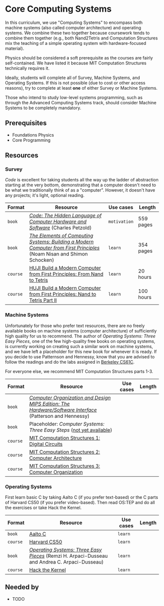 # Core Computing Systems

In this curriculum, we use "Computing Systems" to encompass both machine systems (also called computer architecture) and operating systems.
We combine these two together because coursework tends to combine them together (e.g., both Nand2Tetris and Computation Structures mix the teaching of a simple operating system with hardware-focused material).

Physics should be considered a soft prerequisite as the courses are fairly self-contained.
We have listed it because MIT Computation Structures technically requires it.

Ideally, students will complete all of Survey, Machine Systems, and Operating Systems.
If this is not possible (due to cost or other access reasons), try to complete at least **one** of either Survey or Machine Systems.

Those who intend to study low-level systems programming, such as through the Advanced Computing Systems track, should consider Machine Systems to be completely mandatory.

## Prerequisites
- Foundations Physics
- Core Programming

## Resources
### Survey
*Code* is excellent for taking students all the way up the ladder of abstraction starting at the very bottom, demonstrating that a computer doesn't need to be what we traditionally think of as a "computer".
However, it doesn't have any projects; it's light, optional reading.


| Format   | Resource                                                                                                                                                                            | Use cases    | Length    |
|----------|-------------------------------------------------------------------------------------------------------------------------------------------------------------------------------------|--------------|-----------|
| `book`   | *[Code: The Hidden Language of Computer Hardware and Software](https://www.amazon.com/Code-Language-Computer-Hardware-Software/dp/0735611319)* (Charles Petzold)                    | `motivation` | 559 pages |
| `book`   | *[The Elements of Computing Systems: Building a Modern Computer from First Principles](https://mitpress.mit.edu/books/elements-computing-systems)* (Noam Nisan and Shimon Schocken) | `learn`      | 354 pages |
| `course` | [HUJI Build a Modern Computer from First Principles: From Nand to Tetris](https://www.coursera.org/learn/build-a-computer)                                                          | `learn`      | 20 hours  |
| `course` | [HUJI Build a Modern Computer from First Principles: Nand to Tetris Part II](https://www.coursera.org/learn/nand2tetris2)                                                           | `learn`      | 100 hours |

### Machine Systems
Unfortunately for those who prefer text resources, there are no freely available books on machine systems (computer architecture) of sufficiently high quality for us to recommend.
The author of *Operating Systems: Three Easy Pieces*, one of the few high-quality free books on operating systems, is currently working on creating such a similar work on machine systems, and we have left a placeholder for this new book for whenever it is ready.
If you decide to use Patternson and Hennessy, know that you are advised to follow the readings and do the labs assigned in [Berkeley CS61C](http://inst.eecs.berkeley.edu/~cs61c/sp15/).

For everyone else, we recommend MIT Computation Structures parts 1-3.

| Format   | Resource                                                                                                                                                                                          | Use cases | Length |
|----------|---------------------------------------------------------------------------------------------------------------------------------------------------------------------------------------------------|-----------|--------|
| `book`   | *[Computer Organization and Design MIPS Edition: The Hardware/Software Interface](https://www.amazon.com/Computer-Organization-Design-Fifth-Architecture/dp/0124077269)* (Patterson and Hennessy) |           |        |
| `book`   | Placeholder: *Computer Systems: Three Easy Steps* ([not yet available](http://pages.cs.wisc.edu/~remzi/CSTEP/))                                                                                   |           |        |
| `course` | [MIT Computation Structures 1: Digital Circuits](https://www.edx.org/course/computation-structures-part-1-digital-mitx-6-004-1x-0)                                                                |           |        |
| `course` | [MIT Computation Structures 2: Computer Architecture](https://www.edx.org/course/computation-structures-2-computer-mitx-6-004-2x)                                                                 |           |        |
| `course` | [MIT Computation Structures 3: Computer Organization](https://www.edx.org/course/computation-structures-3-computer-mitx-6-004-3x-0)                                                               |           |        |

### Operating Systems
First learn basic C by taking Aalto C (if you prefer text-based) or the C parts of Harvard CS50 (if you prefer video-based).
Then read OS:TEP and do all the exercises or take Hack the Kernel.

| Format   | Resource                                                                                                                                | Use cases | Length |
|----------|-----------------------------------------------------------------------------------------------------------------------------------------|-----------|--------|
| `book`   | [Aalto C](http://moocfi.github.io/courses/2016/aalto-c/en/)                                                                             | `learn`   |        |
| `course` | [Harvard CS50](https://www.edx.org/course/cs50s-introduction-computer-science-harvardx-cs50x)                                           | `learn`   |        |
| `book`   | *[Operating Systems: Three Easy Pieces](http://pages.cs.wisc.edu/~remzi/OSTEP/)* (Remzi H. Arpaci-Dusseau and Andrea C. Arpaci-Dusseau) | `learn`   |        |
| `course` | [Hack the Kernel](https://www.ops-class.org/)                                                                                           | `learn`   |        |

## Needed by
- TODO